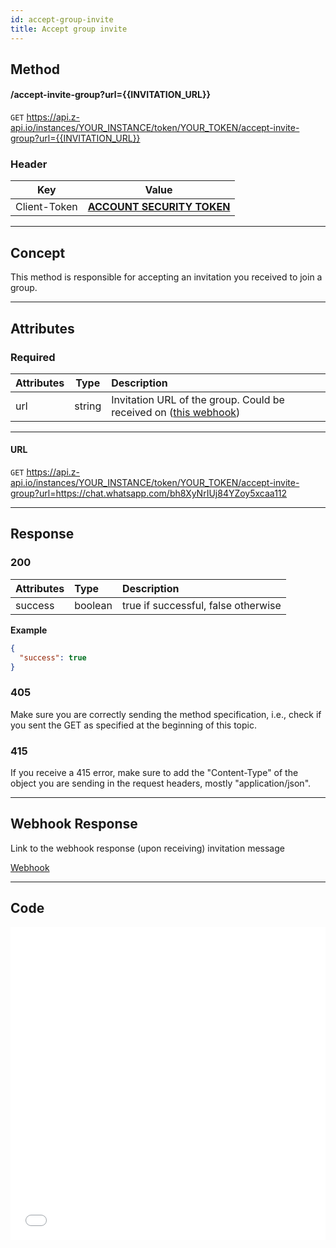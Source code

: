 ```yaml
---
id: accept-group-invite
title: Accept group invite
---
```


## Method

#### /accept-invite-group?url={{INVITATION_URL}}

`GET` https://api.z-api.io/instances/YOUR_INSTANCE/token/YOUR_TOKEN/accept-invite-group?url={{INVITATION_URL}}

### Header

|      Key       |            Value            |
| :------------: |     :-----------------:     |
|  Client-Token  | **[ACCOUNT SECURITY TOKEN](../security/client-token)** |
---

## Concept

This method is responsible for accepting an invitation you received to join a group.

---

## Attributes

### Required

| Attributes |    Type      | Description |
| :--------  |    :--:      | :---------- |
| url        |    string    | Invitation URL of the group. Could be received on ([this webhook](../webhooks/on-message-received#text-return-example)) |

---

#### URL

`GET` https://api.z-api.io/instances/YOUR_INSTANCE/token/YOUR_TOKEN/accept-invite-group?url=https://chat.whatsapp.com/bh8XyNrIUj84YZoy5xcaa112

---

## Response

### 200

| Attributes | Type    | Description                                           |
| :-------- | :------ | :-------------------------------------------------- |
| success     | boolean | true if successful, false otherwise |

**Example**

```json
{
  "success": true
}
```

### 405

Make sure you are correctly sending the method specification, i.e., check if you sent the GET as specified at the beginning of this topic.

### 415

If you receive a 415 error, make sure to add the "Content-Type" of the object you are sending in the request headers, mostly "application/json".

---

## Webhook Response

Link to the webhook response (upon receiving) invitation message

[Webhook](../webhooks/on-message-received#text-return-example)

---

## Code

<iframe src="//api.apiembed.com/?source=https://raw.githubusercontent.com/Z-API/z-api-docs/main/json-examples/accept-group-invite.json&targets=all" frameborder="0" scrolling="no" width="100%" height="500px" seamless></iframe>
